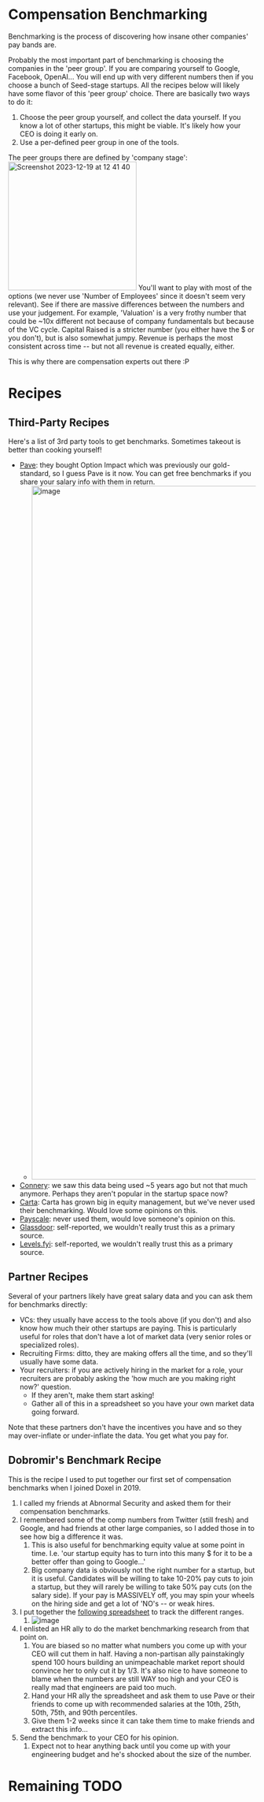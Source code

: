 # Compensation Benchmarking
Benchmarking is the process of discovering how insane other companies' pay bands are.

Probably the most important part of benchmarking is choosing the companies in the 'peer group'. If you are comparing
yourself to Google, Facebook, OpenAI... You will end up with very different numbers then if you choose a bunch of
Seed-stage startups. All the recipes below will likely have some flavor of this 'peer group' choice. There are basically
two ways to do it:

1. Choose the peer group yourself, and collect the data yourself. If you know a lot of other startups, this might be
   viable. It's likely how your CEO is doing it early on.
2. Use a per-defined peer group in one of the tools.

The peer groups there are defined by 'company stage':
<img width="261" alt="Screenshot 2023-12-19 at 12 41 40" src="https://github.com/dobromirmontauk/open-leadership-management-cookbook/assets/50121200/537da627-3713-4dd9-9bd3-71f960ff2320">
You'll want to play with most of the options (we never use 'Number of Employees' since it doesn't seem very relevant).
See if there are massive differences between the numbers and use your judgement. For example, 'Valuation' is a very
frothy number that could be ~10x different not because of company fundamentals but because of the VC cycle. Capital
Raised is a stricter number (you either have the $ or you don't), but is also somewhat jumpy. Revenue is perhaps the
most consistent across time -- but not all revenue is created equally, either.

This is why there are compensation experts out there :P

# Recipes

## Third-Party Recipes

Here's a list of 3rd party tools to get benchmarks. Sometimes takeout is better than cooking yourself!

* [Pave](https://www.pave.com/benchmarking): they bought Option Impact which was previously our gold-standard, so I
  guess Pave is it now. You can get free benchmarks if you share your salary info with them in return.
    * <img width="1408" alt="image" src="https://github.com/dobromirmontauk/open-leadership-management-cookbook/assets/50121200/7c94b13d-08a1-4f35-98c1-dcb188be614f">
* [Connery](https://www.conneryconsulting.com/services/compensation/): we saw this data being used ~5 years ago but not
  that much anymore. Perhaps they aren't popular in the startup space now?
* [Carta](https://carta.com/equity-management/compensation/): Carta has grown big in equity management, but we've never
  used their benchmarking. Would love some opinions on this.
* [Payscale](https://www.payscale.com/products/data/peer-data/?tk=nav): never used them, would love someone's opinion on
  this.
* [Glassdoor](https://www.glassdoor.com/Salaries/): self-reported, we wouldn't really trust this as a primary source.
* [Levels.fyi](https://www.levels.fyi/): self-reported, we wouldn't really trust this as a primary source.

## Partner Recipes

Several of your partners likely have great salary data and you can ask them for benchmarks directly:

* VCs: they usually have access to the tools above (if you don't) and also know how much their other startups are
  paying. This is particularly useful for roles that don't have a lot of market data (very senior roles or specialized
  roles).
* Recruiting Firms: ditto, they are making offers all the time, and so they'll usually have some data.
* Your recruiters: if you are actively hiring in the market for a role, your recruiters are probably asking the 'how
  much are you making right now?' question.
    * If they aren't, make them start asking!
    * Gather all of this in a spreadsheet so you have your own market data going forward.

Note that these partners don't have the incentives you have and so they may over-inflate or under-inflate the data. You
get what you pay for.

## Dobromir's Benchmark Recipe

This is the recipe I used to put together our first set of compensation benchmarks when I joined Doxel in 2019.

1. I called my friends at Abnormal Security and asked them for their compensation benchmarks.
1. I remembered some of the comp numbers from Twitter (still fresh) and Google, and had friends at other large
   companies, so I added those in to see how big a difference it was.
    1. This is also useful for benchmarking equity value at some point in time. I.e. 'our startup equity has to turn
       into this many $ for it to be a better offer than going to Google...'
    1. Big company data is obviously not the right number for a startup, but it is useful. Candidates will be willing to
       take 10-20% pay cuts to join a startup, but they will rarely be willing to take 50% pay cuts (on the salary
       side). If your pay is MASSIVELY off, you may spin your wheels on the hiring side and get a lot of 'NO's -- or
       weak hires.
1. I put together
   the [following spreadsheet](https://docs.google.com/spreadsheets/d/1BuM5ar1LTmhLUVN96lVS1vZM3nGbEUKBQhUDyvtuU58/edit#gid=1332198471)
   to track the different ranges.
    1. ![image](https://github.com/dobromirmontauk/llm-recipes/assets/50121200/19049448-7bd7-4c98-9de3-25230a142b26)
1. I enlisted an HR ally to do the market benchmarking research from that point on.
    1. You are biased so no matter what numbers you come up with your CEO will cut them in half. Having a non-partisan
       ally painstakingly spend 100 hours building an unimpeachable market report should convince her to only cut it by
       1/3. It's also nice to have someone to blame when the numbers are still WAY too high and your CEO is really mad
       that engineers are paid too much.
    1. Hand your HR ally the spreadsheet and ask them to use Pave or their friends to come up with recommended salaries
       at the 10th, 25th, 50th, 75th, and 90th percentiles.
    1. Give them 1-2 weeks since it can take them time to make friends and extract this info...
1. Send the benchmark to your CEO for his opinion.
    1. Expect not to hear anything back until you come up with your engineering budget and he's shocked about the size
       of the number.

# Remaining TODO 
